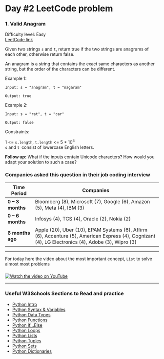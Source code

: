 # Day #2 LeetCode problem



### 1. Valid Anagram 

Difficulty level: Easy  
[LeetCode link](https://leetcode.com/problems/valid-anagram/description/)

Given two strings `s` and `t`, return true if the two strings are anagrams of each other, otherwise return false.

An anagram is a string that contains the exact same characters as another string, but the order of the characters can be different.

Example 1:
```
Input: s = "anagram", t = "nagaram"

Output: true
```
Example 2:
```
Input: s = "rat", t = "car"

Output: false
```
 

Constraints:

1 <= `s.length`, `t.length` <= 5 * 10<sup>4</sup><br>
`s` and `t `consist of lowercase English letters.
 

**Follow up:** What if the inputs contain Unicode characters? How would you adapt your solution to such a case?

### Companies asked this question in their job coding interview 

| Time Period | Companies |
|--------------|------------|
| **0 – 3 months** | Bloomberg (8), Microsoft (7), Google (6), Amazon (5), Meta (4), IBM (3) |
| **0 – 6 months** | Infosys (4), TCS (4), Oracle (2), Nokia (2) |
| **6 months ago** | Apple (20), Uber (10), EPAM Systems (6), Affirm (6), Accenture (5), American Express (4), Cognizant (4), LG Electronics (4), Adobe (3), Wipro (3) |
---

For today here the video about the most important concept, `List` to solve almost most problems
### 
[![Watch the video on YouTube](https://img.youtube.com/vi/9OeznAkyQz4/0.jpg)](https://www.youtube.com/watch?v=9OeznAkyQz4)

---

### Useful W3Schools Sections to Read and practice
- [Python Intro](https://www.w3schools.com/python/python_intro.asp)  
- [Python Syntax & Variables](https://www.w3schools.com/python/python_variables.asp)  
- [Python Data Types](https://www.w3schools.com/python/python_datatypes.asp)  
- [Python Functions](https://www.w3schools.com/python/python_functions.asp)  
- [Python If…Else](https://www.w3schools.com/python/python_conditions.asp)  
- [Python Loops](https://www.w3schools.com/python/python_for_loops.asp)  
- [Python Lists](https://www.w3schools.com/python/python_lists.asp)   
- [Python Tuples](https://www.w3schools.com/python/python_tuples.asp)  
- [Python Sets](https://www.w3schools.com/python/python_sets.asp)  
- [Python Dictionaries](https://www.w3schools.com/python/python_dictionaries.asp)  